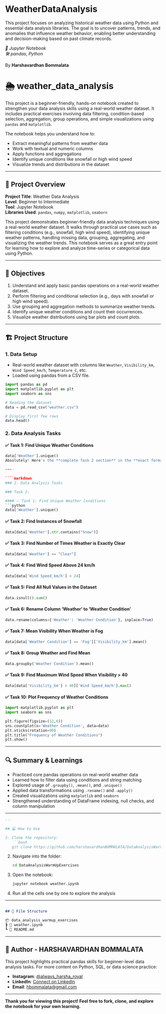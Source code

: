 # WeatherDataAnalysis
This project focuses on analyzing historical weather data using Python and essential data analysis libraries. The goal is to uncover patterns, trends, and anomalies that influence weather behavior, enabling better understanding and decision-making based on past climate records.

*📘 Jupyter Notebook*  
*🛠️ pandas, Python*  

By **Harshavardhan Bommalata**

# 🌦️ weather_data_analysis

This project is a beginner-friendly, hands-on notebook created to strengthen your data analysis skills using a real-world weather dataset. It includes practical exercises involving data filtering, condition-based selection, aggregation, group operations, and simple visualizations using `pandas` and `matplotlib`.

The notebook helps you understand how to:
- Extract meaningful patterns from weather data
- Work with textual and numeric columns
- Apply functions and aggregations
- Identify unique conditions like snowfall or high wind speed
- Visualize trends and distributions in the dataset

---

## 📘 Project Overview

**Project Title**: Weather Data Analysis  
**Level**: Beginner to Intermediate  
**Tool**: Jupyter Notebook  
**Libraries Used**: `pandas`, `numpy`, `matplotlib`, `seaborn`

This project demonstrates beginner-friendly data analysis techniques using a real-world weather dataset. It walks through practical use cases such as filtering conditions (e.g., snowfall, high wind speed), identifying unique weather patterns, handling missing data, grouping, aggregating, and visualizing the weather trends. This notebook serves as a great entry point for learning how to explore and analyze time-series or categorical data using Python.

---

## 🎯 Objectives

1. Understand and apply basic pandas operations on a real-world weather dataset.
2. Perform filtering and conditional selection (e.g., days with snowfall or high wind speed).
3. Use grouping and aggregation methods to summarize weather trends.
4. Identify unique weather conditions and count their occurrences.
5. Visualize weather distributions using bar plots and count plots.

---

## 🏗️ Project Structure

### 1. Data Setup

- Real-world weather dataset with columns like `Weather`, `Visibility_km`, `Wind Speed_km/h`, `Temperature_C`, etc.
- Loaded using pandas from a CSV file.

```python
import pandas as pd
import matplotlib.pyplot as plt
import seaborn as sns

# Reading the dataset
data = pd.read_csv("weather.csv")

# Display first few rows
data.head()
```

### 2. Data Analysis Tasks

#### ✅ Task 1: Find Unique Weather Conditions  
```python
data['Weather'].unique()
Absolutely! Here's the **complete Task 2 section** in the **exact format** you want:

---

````markdown
### 2. Data Analysis Tasks

### Task 2:

#### ✅ Task 1: Find Unique Weather Conditions  
```python
data['Weather'].unique()
````

#### ✅ Task 2: Find Instances of Snowfall

```python
data[data['Weather'].str.contains("Snow")]
```

#### ✅ Task 3: Find Number of Times Weather is Exactly Clear

```python
data[data['Weather'] == "Clear"]
```

#### ✅ Task 4: Find Wind Speed Above 24 km/h

```python
data[data['Wind Speed_km/h'] > 24]
```

#### ✅ Task 5: Find All Null Values in the Dataset

```python
data.isnull().sum()
```

#### ✅ Task 6: Rename Column ‘Weather’ to ‘Weather Condition’

```python
data.rename(columns={'Weather': 'Weather Condition'}, inplace=True)
```

#### ✅ Task 7: Mean Visibility When Weather is Fog

```python
data[data['Weather Condition'] == 'Fog']['Visibility_km'].mean()
```

#### ✅ Task 8: Group Weather and Find Mean

```python
data.groupby('Weather Condition').mean()
```

#### ✅ Task 9: Find Maximum Wind Speed When Visibility > 40

```python
data[data['Visibility_km'] > 40]['Wind Speed_km/h'].max()
```

#### ✅ Task 10: Plot Frequency of Weather Conditions

```python
import matplotlib.pyplot as plt
import seaborn as sns

plt.figure(figsize=(12,6))
sns.countplot(x='Weather Condition', data=data)
plt.xticks(rotation=90)
plt.title("Frequency of Weather Conditions")
plt.show()
```
---

## 🔍 Summary & Learnings

- Practiced core pandas operations on real-world weather data  
- Learned how to filter data using conditions and string matching  
- Explored usage of `.groupby()`, `.mean()`, and `.unique()`  
- Applied data transformations using `.rename()` and `.apply()`  
- Created visualizations using `matplotlib` and `seaborn`  
- Strengthened understanding of DataFrame indexing, null checks, and column manipulation

---

````markdown
---

## 💻 How to Use

1. Clone the repository:
   ```bash
   git clone https://github.com/harshavardhanBOMMALATA/DataAnalysisWarmUpExercises.git
````

2. Navigate into the folder:

   ```bash
   cd DataAnalysisWarmUpExercises
   ```

3. Open the notebook:

   ```bash
   jupyter notebook weather.ipynb
   ```

4. Run all the cells one by one to explore the analysis

---

```markdown

## 📂 File Structure

📦 data_analysis_warmup_exercises  
┣ 📓 weather.ipynb  
┗ 📄 README.md

```

---

## 👤 Author - HARSHAVARDHAN BOMMALATA

This project highlights practical pandas skills for beginner-level data analysis tasks. For more content on Python, SQL, or data science practice:

- **Instagram**: [@always_harsha_royal](https://www.instagram.com/always_harsha_royal/)  
- **LinkedIn**: [Connect on LinkedIn](https://www.linkedin.com/in/harshavardhan-bommalata-7bb9442b0/)  
- **Email**: hbommalata@gmail.com

---

**Thank you for viewing this project! Feel free to fork, clone, and explore the notebook for your own learning.**

